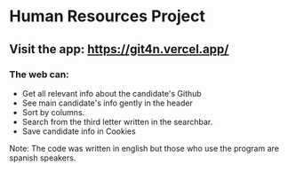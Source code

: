 # Human Resources Project

## Visit the app: https://git4n.vercel.app/

### The web can:

- Get all relevant info about the candidate's Github
- See main candidate's info gently in the header
- Sort by columns.
- Search from the third letter written in the searchbar.
- Save candidate info in Cookies

Note:
The code was written in english but those who use the program are spanish speakers.
